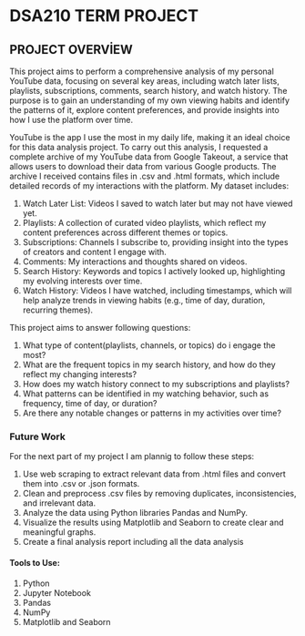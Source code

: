 # DSA210 TERM PROJECT
## PROJECT OVERVİEW
This project aims to perform a comprehensive analysis of my personal YouTube data, focusing on several key areas, including watch later lists, playlists, subscriptions, comments, search history, and watch history. The purpose is to gain an understanding of my own viewing habits and identify the patterns of it, explore content preferences, and provide insights into how I use the platform over time.

YouTube is the app I use the most in my daily life, making it an ideal choice for this data analysis project. To carry out this analysis, I requested a complete archive of my YouTube data from Google Takeout, a service that allows users to download their data from various Google products. The archive I received contains files in .csv and .html formats, which include detailed records of my interactions with the platform. My dataset includes:

1) Watch Later List: Videos I saved to watch later but may not have viewed yet.
2) Playlists: A collection of curated video playlists, which reflect my content preferences across different themes or topics.
3) Subscriptions: Channels I subscribe to, providing insight into the types of creators and content I engage with.
4) Comments: My interactions and thoughts shared on videos.
5) Search History: Keywords and topics I actively looked up, highlighting my evolving interests over time.
6) Watch History: Videos I have watched, including timestamps, which will help analyze trends in viewing habits (e.g., time of day, duration, recurring themes).

This project aims to answer following questions:

1) What type of content(playlists, channels, or topics) do i engage the most?
2) What are the frequent topics in my search history, and how do they reflect my changing interests?
3) How does my watch history connect to my subscriptions and playlists?
4) What patterns can be identified in my watching behavior, such as frequency, time of day, or duration?
5) Are there any notable changes or patterns in my activities over time?
### Future Work
For the next part of my project I am plannig to follow these steps:

1) Use web scraping to extract relevant data from .html files and convert them into .csv or .json formats.
2) Clean and preprocess .csv files by removing duplicates, inconsistencies, and irrelevant data.
3) Analyze the data using Python libraries Pandas and NumPy.
4) Visualize the results using Matplotlib and Seaborn to create clear and meaningful graphs.
5) Create a final analysis report including all the data analysis
#### Tools to Use:
1) Python
2) Jupyter Notebook
3) Pandas
4) NumPy
5) Matplotlib and Seaborn


